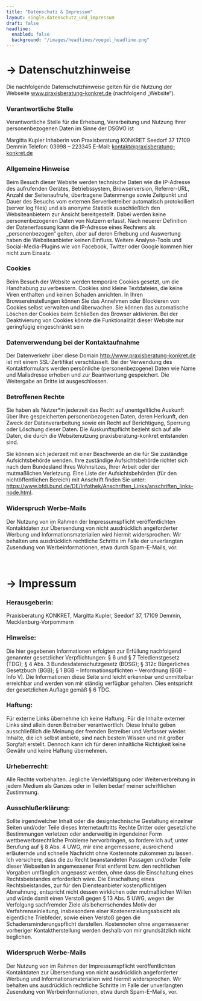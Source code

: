 ```yaml
---
title: "Datenschutz & Impressum"
layout: single.datenschutz_und_impressum
draft: false
headline:
  enabled: false
  background: "/images/headlines/voegel_headline.png"
---
```


# → Datenschutzhinweise
Die nachfolgende Datenschutzhinweise gelten für die Nutzung der Webseite www.praxisberatung-konkret.de (nachfolgend „Website“).

### Verantwortliche Stelle

Verantwortliche Stelle für die Erhebung, Verarbeitung und Nutzung Ihrer personenbezogenen Daten im Sinne der DSGVO ist

Margitta Kupler Inhaberin von Praxisberatung KONKRET
Seedorf 37
17109 Demmin
Telefon: 03998 – 223345
E-Mail: kontakt@praxisberatung-konkret.de

### Allgemeine Hinweise

Beim Besuch dieser Website werden technische Daten wie die IP-Adresse des aufrufenden Gerätes, Betriebssystem, Browserversion, Referrer-URL, Anzahl der Seitenaufrufe, übertragene Datenmenge sowie Zeitpunkt und Dauer des Besuchs vom externen Serverbetreiber automatisch protokolliert (server log files) und als anonyme Statistik ausschließlich den Websiteanbietern zur Ansicht bereitgestellt. Dabei werden keine personenbezogenen Daten von Nutzern erfasst. Nach neuerer Definition der Datenerfassung kann die IP-Adresse eines Rechners als „personenbezogen“ gelten, aber auf deren Erhebung und Auswertung haben die Websiteanbieter keinen Einfluss. Weitere Analyse-Tools und Social-Media-Plugins wie von Facebook, Twitter oder Google kommen hier nicht zum Einsatz.

### Cookies

Beim Besuch der Website werden temporäre Cookies gesetzt, um die Handhabung zu verbessern. Cookies sind kleine Textdateien, die keine Viren enthalten und keinen Schaden anrichten. In Ihren Browsereinstellungen können Sie das Annehmen oder Blockieren von Cookies selbst verwalten und überwachen. Sie können das automatische Löschen der Cookies beim Schließen des Browser aktivieren. Bei der Deaktivierung von Cookies könnte die Funktionalität dieser Website nur geringfügig eingeschränkt sein

### Datenverwendung bei der Kontaktaufnahme

Der Datenverkehr über diese Domain http://www.praxisberatung-konkret.de ist mit einem SSL-Zertifikat verschlüsselt. Bei der Verwendung des Kontaktformulars werden persönliche (personenbezogene) Daten wie Name und Mailadresse erhoben und zur Beantwortung gespeichert. Die Weitergabe an Dritte ist ausgeschlossen.

### Betroffenen Rechte

Sie haben als Nutzer*in jederzeit das Recht auf unentgeltliche Auskunft über Ihre gespeicherten personenbezogenen Daten, deren Herkunft, den Zweck der Datenverarbeitung sowie ein Recht auf Berichtigung, Sperrung oder Löschung dieser Daten. Die Auskunftspflicht bezieht sich auf alle Daten, die durch die Websitenutzung praxisberatung-konkret entstanden sind.

Sie können sich jederzeit mit einer Beschwerde an die für Sie zuständige Aufsichtsbehörde wenden. Ihre zuständige Aufsichtsbehörde richtet sich nach dem Bundesland Ihres Wohnsitzes, Ihrer Arbeit oder der mutmaßlichen Verletzung. Eine Liste der Aufsichtsbehörden (für den nichtöffentlichen Bereich) mit Anschrift finden Sie unter: https://www.bfdi.bund.de/DE/Infothek/Anschriften_Links/anschriften_links-node.html.

### Widerspruch Werbe-Mails

Der Nutzung von im Rahmen der Impressumspflicht veröffentlichten Kontaktdaten zur Übersendung von nicht ausdrücklich angeforderter Werbung und Informationsmaterialien wird hiermit widersprochen. Wir behalten uns ausdrücklich rechtliche Schritte im Falle der unverlangten Zusendung von Werbeinformationen, etwa durch Spam-E-Mails, vor.
  
<br>
<!-- TO DO: REMOVE br tag -->
  

# → Impressum
### Herausgeberin:

Praxisberatung KONKRET, Margitta Kupler, Seedorf 37, 17109 Demmin, Mecklenburg-Vorpommern

### Hinweise:

Die hier gegebenen Informationen erfolgten zur Erfüllung nachfolgend genannter gesetzlicher Verpflichtungen:  § 6 und  § 7 Teledienstgesetz (TDG);  § 4 Abs. 3 Bundesdatenschutzgesetz (BDSG); § 312c Bürgerliches Gesetzbuch (BGB);  § 1 BGB – Informationspflichten – Verordnung (BGB – Info V). Die Informationen diese Seite sind leicht erkennbar und unmittelbar erreichbar  und werden von mir ständig verfügbar gehalten. Dies entspricht der  gesetzlichen Auflage gemäß § 6 TDG.

### Haftung:

Für externe Links übernehme ich keine Haftung. Für die Inhalte externer Links sind allein deren Betreiber verantwortlich. Diese Inhalte geben ausschließlich die Meinung der fremden Betreiber und Verfasser wieder. Inhalte, die ich selbst anbiete,  sind nach bestem Wissen und mit großer Sorgfalt erstellt. Dennoch kann ich für deren inhaltliche Richtigkeit keine Gewähr und keine Haftung übernehmen.

### Urheberrecht:

Alle Rechte vorbehalten. Jegliche Vervielfältigung oder Weiterverbreitung in jedem Medium als Ganzes oder in Teilen bedarf meiner schriftlichen Zustimmung.

### Ausschlußerklärung:

Sollte irgendwelcher Inhalt oder die designtechnische Gestaltung einzelner Seiten und/oder Teile dieses Internetauftritts Rechte Dritter oder gesetzliche Bestimmungen verletzen oder anderweitig in irgendeiner Form wettbewerbsrechtliche Probleme hervorbringen, so fordere ich auf, unter Berufung auf § 8 Abs. 4 UWG, mir eine angemessene, ausreichend erläuternde und schnelle Nachricht ohne Kostennote zukommen zu lassen. Ich versichere, dass die zu Recht beanstandeten Passagen und/oder Teile dieser Webseiten in angemessener Frist entfernt bzw. den rechtlichen Vorgaben umfänglich angepasst werden, ohne dass die Einschaltung eines Rechtsbeistandes erforderlich wäre. Die Einschaltung eines Rechtsbeistandes, zur für den Diensteanbieter kostenpflichtigen Abmahnung, entspricht nicht dessen wirklichen oder mutmaßlichen Willen und würde damit einen Verstoß gegen § 13 Abs. 5 UWG, wegen der Verfolgung sachfremder Ziele als beherrschendes Motiv der Verfahrenseinleitung, insbesondere einer Kostenerzielungsabsicht als eigentliche Triebfeder, sowie einen Verstoß gegen die Schadensminderungspflicht darstellen. Kostennoten ohne angemessener vorheriger Kontaktherstellung werden deshalb von mir grundsätzlich nicht beglichen.

### Widerspruch Werbe-Mails

Der Nutzung von im Rahmen der Impressumspflicht veröffentlichten Kontaktdaten zur Übersendung von nicht ausdrücklich angeforderter Werbung und Informationsmaterialien wird hiermit widersprochen. Wir behalten uns ausdrücklich rechtliche Schritte im Falle der unverlangten Zusendung von Werbeinformationen, etwa durch Spam-E-Mails, vor.